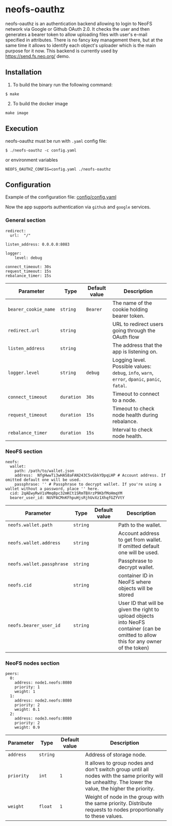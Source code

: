 # neofs-oauthz
neofs-oauthz is an authentication backend allowing to login to NeoFS network
via Google or Github OAuth 2.0. It checks the user and then generates a bearer
token to allow uploading files with user's e-mail specified in
attributes. There is no fancy key management there, but at the same time it
allows to identify each object's uploader which is the main purpose for it
now. This backend is currently used by https://send.fs.neo.org/ demo.

## Installation
1. To build the binary run the following command:
```
$ make
```
2. To build the docker image
```
make image
```

## Execution
neofs-oauthz must be run with `.yaml` config file:
```
$ ./neofs-oauthz -c config.yaml
```
or environment variables
```
NEOFS_OAUTHZ_CONFIG=config.yaml ./neofs-oauthz
```

## Configuration
Example of the configuration file: [config/config.yaml](/config/config.yaml)

Now the app supports authentication via `github` and `google` services.

### General section
```
redirect:
  url:  "/"

listen_address: 0.0.0.0:8083

logger:
    level: debug

connect_timeout: 30s
request_timeout: 15s
rebalance_timer: 15s
```
| Parameter         | Type       | Default value | Description                                                                                        |
|-------------------|------------|---------------|----------------------------------------------------------------------------------------------------|
| `bearer_cookie_name`| `string` | `Bearer`      | The name of the cookie holding bearer token.                                                       |
| `redirect.url`    | `string`   |               | URL to redirect users going through the OAuth flow                                                 |
| `listen_address`  | `string`   |               | The address that the app is listening on.                                                          |
| `logger.level`    | `string`   | `debug`       | Logging level.<br/>Possible values:  `debug`, `info`, `warn`, `error`, `dpanic`, `panic`, `fatal`. |
| `connect_timeout` | `duration` | `30s`         | Timeout to connect to a node.                                                                      |
| `request_timeout` | `duration` | `15s`         | Timeout to check node health during rebalance.                                                     |
| `rebalance_timer` | `duration` | `15s`         | Interval to check node health.                                                                     |

### NeoFS section
```
neofs:
  wallet:
    path: /path/to/wallet.json
    address:  NfgHwwTi3wHAS8aFAN243C5vGbkYDpqLHP # Account address. If omitted default one will be used.
    passphrase: '' # Passphrase to decrypt wallet. If you're using a wallet without a password, place '' here.
  cid: 2qAEwyRwV1sMmq8pc32mKCt1SRmTBXrzP9KbfMoHmqYM
  bearer_user_id: NUVPACMnKFhpuHjsRjhUvXz1XhqfGZYVtY
```
| Parameter                 | Type     | Default value | Description                                                              |
|---------------------------|----------|---------------|--------------------------------------------------------------------------|
| `neofs.wallet.path`       | `string` |               | Path to the wallet.                                                      |
| `neofs.wallet.address`    | `string` |               | Account address to get from wallet. If omitted default one will be used. |
| `neofs.wallet.passphrase` | `string` |               | Passphrase to decrypt wallet.                                            |
| `neofs.cid`               | `string` |               | container ID in NeoFS where objects will be stored                       |
| `neofs.bearer_user_id`    | `string` |               | User ID that will be given the right to upload objects into NeoFS container (can be omitted to allow this for any owner of the token) |

### NeoFS nodes section
```
peers:
  0:
    address: node1.neofs:8080
    priority: 1
    weight: 1
  1:
    address: node2.neofs:8080
    priority: 2
    weight: 0.1
  2:
    address: node3.neofs:8080
    priority: 2
    weight: 0.9
```
| Parameter  | Type     | Default value | Description                                                                                                                                             |
|------------|----------|---------------|---------------------------------------------------------------------------------------------------------------------------------------------------------|
| `address`  | `string` |               | Address of storage node.                                                                                                                                |
| `priority` | `int`    | `1`           | It allows to group nodes and don't switch group until all nodes with the same priority will be unhealthy. The lower the value, the higher the priority. |
| `weight`   | `float`  | `1`           | Weight of node in the group with the same priority. Distribute requests to nodes proportionally to these values.                                        |
